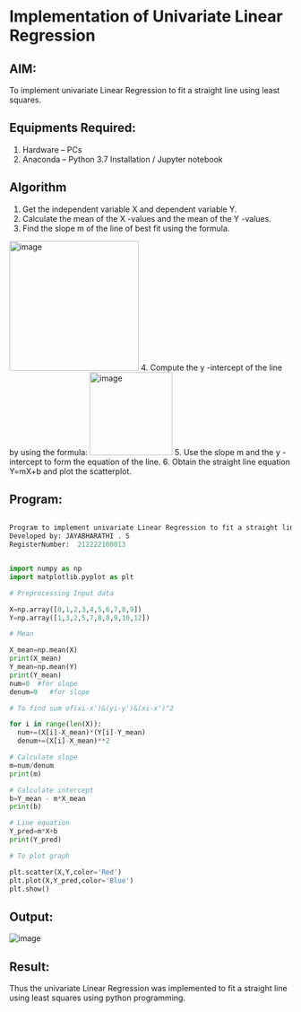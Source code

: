 # Implementation of Univariate Linear Regression
## AIM:
To implement univariate Linear Regression to fit a straight line using least squares.

## Equipments Required:
1. Hardware – PCs
2. Anaconda – Python 3.7 Installation / Jupyter notebook

## Algorithm
1. Get the independent variable X and dependent variable Y.
2. Calculate the mean of the X -values and the mean of the Y -values.
3. Find the slope m of the line of best fit using the formula. 
<img width="231" alt="image" src="https://user-images.githubusercontent.com/93026020/192078527-b3b5ee3e-992f-46c4-865b-3b7ce4ac54ad.png">
4. Compute the y -intercept of the line by using the formula:
<img width="148" alt="image" src="https://user-images.githubusercontent.com/93026020/192078545-79d70b90-7e9d-4b85-9f8b-9d7548a4c5a4.png">
5. Use the slope m and the y -intercept to form the equation of the line.
6. Obtain the straight line equation Y=mX+b and plot the scatterplot.

## Program:

```python

Program to implement univariate Linear Regression to fit a straight line using least squares.
Developed by: JAYABHARATHI . S
RegisterNumber:  212222100013


import numpy as np
import matplotlib.pyplot as plt

# Preprocessing Input data

X=np.array([0,1,2,3,4,5,6,7,8,9])
Y=np.array([1,3,2,5,7,8,8,9,10,12])

# Mean

X_mean=np.mean(X)
print(X_mean)
Y_mean=np.mean(Y)
print(Y_mean)
num=0  #for slope
denum=0   #for slope

# To find sum of(xi-x')&(yi-y')&(xi-x')^2

for i in range(len(X)):
  num+=(X[i]-X_mean)*(Y[i]-Y_mean)
  denum+=(X[i]-X_mean)**2

# Calculate slope
m=num/denum
print(m)

# Calculate intercept
b=Y_mean - m*X_mean
print(b)

# Line equation
Y_pred=m*X+b
print(Y_pred)

# To plot graph

plt.scatter(X,Y,color='Red')
plt.plot(X,Y_pred,color='Blue')
plt.show()

```

## Output:
![image](https://github.com/Jayabharathi3/Find-the-best-fit-line-using-Least-Squares-Method/assets/120367796/9b01d6d9-029b-4d3f-b6c7-aa1fb7c7e6c6)

## Result:
Thus the univariate Linear Regression was implemented to fit a straight line using least squares using python programming.
